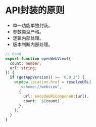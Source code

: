 # API封装的原则

* 单一功能单独封装。
* 参数类型严格。
* 逻辑内部处理。
* 版本判断内部处理。

```typescript
// Good
export function openWebView({
  count: number;
  url: string;
}) {
  if (getAppVersion() >= '0.0.2') {
    window.location.href = resolveURL(
      `scheme://webview`,
      {
        url: encodeURIComponent(url),
        count: `${count}`,
      },
    );
  }
}
```
